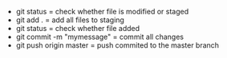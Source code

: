 - git status = check whether file is modified or staged 
- git add . = add all files to staging 
- git status = check whether file added
- git commit -m "mymessage" =  commit all changes 
- git push origin master = push commited to the master branch 

